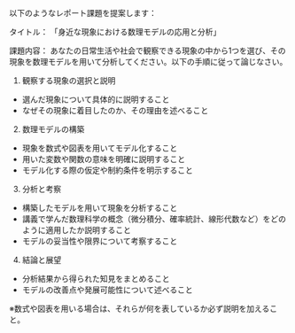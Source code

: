 以下のようなレポート課題を提案します：

タイトル：
「身近な現象における数理モデルの応用と分析」

課題内容：
あなたの日常生活や社会で観察できる現象の中から1つを選び、その現象を数理モデルを用いて分析してください。以下の手順に従って論じなさい。

1. 観察する現象の選択と説明
- 選んだ現象について具体的に説明すること
- なぜその現象に着目したのか、その理由を述べること

2. 数理モデルの構築
- 現象を数式や図表を用いてモデル化すること
- 用いた変数や関数の意味を明確に説明すること
- モデル化する際の仮定や制約条件を明示すること

3. 分析と考察
- 構築したモデルを用いて現象を分析すること
- 講義で学んだ数理科学の概念（微分積分、確率統計、線形代数など）をどのように適用したか説明すること
- モデルの妥当性や限界について考察すること

4. 結論と展望
- 分析結果から得られた知見をまとめること
- モデルの改善点や発展可能性について述べること

※数式や図表を用いる場合は、それらが何を表しているか必ず説明を加えること。